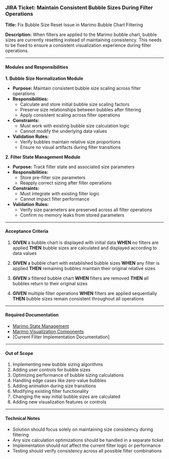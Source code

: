 ### JIRA Ticket: Maintain Consistent Bubble Sizes During Filter Operations

**Title:** Fix Bubble Size Reset Issue in Marimo Bubble Chart Filtering

**Description:** When filters are applied to the Marimo bubble chart, bubble sizes are currently resetting instead of maintaining consistency. This needs to be fixed to ensure a consistent visualization experience during filter operations.

---

#### Modules and Responsibilities

**1. Bubble Size Normalization Module**
- **Purpose:** Maintain consistent bubble size scaling across filter operations
- **Responsibilities:**
  - Calculate and store initial bubble size scaling factors
  - Preserve size relationships between bubbles after filtering
  - Apply consistent scaling across filter operations
- **Constraints:**
  - Must work with existing bubble size calculation logic
  - Cannot modify the underlying data values
- **Validation Rules:**
  - Verify bubbles maintain relative size proportions
  - Ensure no visual artifacts during filter transitions

**2. Filter State Management Module**
- **Purpose:** Track filter state and associated size parameters
- **Responsibilities:**
  - Store pre-filter size parameters
  - Reapply correct sizing after filter operations
- **Constraints:**
  - Must integrate with existing filter logic
  - Cannot impact filter performance
- **Validation Rules:**
  - Verify size parameters are preserved across all filter operations
  - Confirm no memory leaks from stored parameters

---

#### Acceptance Criteria

1. **GIVEN** a bubble chart is displayed with initial data
   **WHEN** no filters are applied
   **THEN** bubble sizes are calculated and displayed according to data values

2. **GIVEN** a bubble chart with established bubble sizes
   **WHEN** any filter is applied
   **THEN** remaining bubbles maintain their original relative sizes

3. **GIVEN** a filtered bubble chart
   **WHEN** filters are removed
   **THEN** all bubbles return to their original sizes

4. **GIVEN** multiple filter operations
   **WHEN** filters are applied sequentially
   **THEN** bubble sizes remain consistent throughout all operations

---

#### Required Documentation
- [Marimo State Management](https://docs.marimo.io/guides/state.html)
- [Marimo Visualization Components](https://docs.marimo.io/api/visualizations.html)
- [Current Filter Implementation Documentation]

---

#### Out of Scope
1. Implementing new bubble sizing algorithms
2. Adding user controls for bubble sizes
3. Optimizing performance of bubble sizing calculations
4. Handling edge cases like zero-value bubbles
5. Adding animation during size transitions
6. Modifying existing filter functionality
7. Changing the way initial bubble sizes are calculated
8. Adding new visualization features or controls

---

#### Technical Notes
- Solution should focus solely on maintaining size consistency during filtering
- Any size calculation optimizations should be handled in a separate ticket
- Implementation should not affect the current filter logic or performance
- Testing should verify consistency across all possible filter combinations
